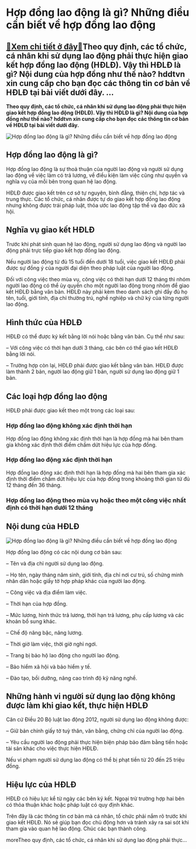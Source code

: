 Hợp đồng lao động là gì? Những điều cần biết về hợp đồng lao động
=================================================================

[:gift:Xem chi tiết ở đây:gift:](https://hddtvn.com/hop-dong-lao-dong-la-gi-nhung-dieu-can-biet-ve-hop-dong-lao-dong/)Theo quy định, các tổ chức, cá nhân khi sử dụng lao động phải thực hiện giao kết hợp đồng lao động (HĐLĐ). Vậy thì HĐLĐ là gì? Nội dung của hợp đồng như thế nào? hddtvn xin cung cấp cho bạn đọc các thông tin cơ bản về HĐLĐ tại bài viết dưới đây. …
-------------------------------------------------------------------------------------------------------------------------------------------------------------------------------------------------------------------------------------------------------

**Theo quy định, các tổ chức, cá nhân khi sử dụng lao động phải thực hiện giao kết hợp đồng lao động (HĐLĐ). Vậy thì HĐLĐ là gì? Nội dung của hợp đồng như thế nào? hddtvn xin cung cấp cho bạn đọc các thông tin cơ bản về HĐLĐ tại bài viết dưới đây.**


![Hợp đồng lao động là gì? Những điều cần biết về hợp đồng lao động ](https://www.bing.com/th?id=OIP.oJB3eyf-GgKkB-ncER_-1gHaG4&pid=Api&rs=1 "Hợp đồng lao động là gì? Những điều cần biết về hợp đồng lao động ")


Hợp đồng lao động là gì?
------------------------


Hợp đồng lao động là sự thoả thuận của người lao động và người sử dụng lao động về việc làm có trả lương, về điều kiện làm việc cũng như quyền và nghĩa vụ của mỗi bên trong quan hệ lao động.


HĐLĐ được giao kết trên cơ sở tự nguyện, bình đẳng, thiện chí, hợp tác và trung thực. Các tổ chức, cá nhân được tự do giao kết hợp đồng lao động nhưng không được trái pháp luật, thỏa ước lao động tập thể và đạo đức xã hội.


Nghĩa vụ giao kết HĐLĐ
----------------------


Trước khi phát sinh quan hệ lao động, người sử dụng lao động và người lao động phải trực tiếp giao kết hợp đồng lao động.


Nếu người lao động từ đủ 15 tuổi đến dưới 18 tuổi, việc giao kết HĐLĐ phải được sự đồng ý của người đại diện theo pháp luật của người lao động.


Đối với công việc theo mùa vụ, công việc có thời hạn dưới 12 tháng thì nhóm người lao động có thể ủy quyền cho một người lao động trong nhóm để giao kết HĐLĐ bằng văn bản. HĐLĐ này phải kèm theo danh sách ghi đầy đủ họ tên, tuổi, giới tính, địa chỉ thường trú, nghề nghiệp và chữ ký của từng người lao động.


Hình thức của HĐLĐ
------------------


HĐLĐ có thể được ký kết bằng lời nói hoặc bằng văn bản. Cụ thể như sau:


– Với công việc có thời hạn dưới 3 tháng, các bên có thể giao kết HĐLĐ bằng lời nói.


– Trường hợp còn lại, HĐLĐ phải được giao kết bằng văn bản. HĐLĐ được làm thành 2 bản, người lao động giữ 1 bản, người sử dụng lao động giữ 1 bản.


Các loại hợp đồng lao động
--------------------------


HĐLĐ phải được giao kết theo một trong các loại sau:


### Hợp đồng lao động không xác định thời hạn


Hợp đồng lao động không xác định thời hạn là hợp đồng mà hai bên tham gia không xác định thời điểm chấm dứt hiệu lực của hợp đồng.


### Hợp đồng lao động xác định thời hạn


Hợp đồng lao động xác định thời hạn là hợp đồng mà hai bên tham gia xác định thời điểm chấm dứt hiệu lực của hợp đồng trong khoảng thời gian từ đủ 12 tháng đến 36 tháng.


### Hợp đồng lao động theo mùa vụ hoặc theo một công việc nhất định có thời hạn dưới 12 tháng


Nội dung của HĐLĐ
-----------------


![Hợp đồng lao động là gì? Những điều cần biết về hợp đồng lao động ](https://hddtvn.com/wp-content/uploads/2021/01/thoathuan-1530745916163381644948.jpg "Hợp đồng lao động là gì? Những điều cần biết về hợp đồng lao động ")


Hợp đồng lao động có các nội dung cơ bản sau:


– Tên và địa chỉ người sử dụng lao động.


– Họ tên, ngày tháng năm sinh, giới tính, địa chỉ nơi cư trú, số chứng minh nhân dân hoặc giấy tờ hợp pháp khác của người lao động.


– Công việc và địa điểm làm việc.


– Thời hạn của hợp đồng.


– Mức lương, hình thức trả lương, thời hạn trả lương, phụ cấp lương và các khoản bổ sung khác.


– Chế độ nâng bậc, nâng lương.


– Thời giờ làm việc, thời giờ nghỉ ngơi.


– Trang bị bảo hộ lao động cho người lao động.


– Bảo hiểm xã hội và bảo hiểm y tế.


– Đào tạo, bồi dưỡng, nâng cao trình độ kỹ năng nghề.


Những hành vi người sử dụng lao động không được làm khi giao kết, thực hiện HĐLĐ
--------------------------------------------------------------------------------


Căn cứ Điều 20 Bộ luật lao động 2012, người sử dụng lao động không được:


– Giữ bản chính giấy tờ tuỳ thân, văn bằng, chứng chỉ của người lao động.


– Yêu cầu người lao động phải thực hiện biện pháp bảo đảm bằng tiền hoặc tài sản khác cho việc thực hiện HĐLĐ.


Nếu vi phạm người sử dụng lao động có thể bị phạt tiền từ 20 đến 25 triệu đồng.


Hiệu lực của HĐLĐ
-----------------


HĐLĐ có hiệu lực kể từ ngày các bên ký kết. Ngoại trừ trường hợp hai bên có thỏa thuận khác hoặc pháp luật có quy định khác.


Trên đây là các thông tin cơ bản mà cá nhân, tổ chức phải nắm rõ trước khi giao kết HĐLĐ. Nó sẽ giúp bạn đọc chủ động hơn và tránh xảy ra sai sót khi tham gia vào quan hệ lao động. Chúc các bạn thành công.


moreTheo quy định, các tổ chức, cá nhân khi sử dụng lao động phải thực…

